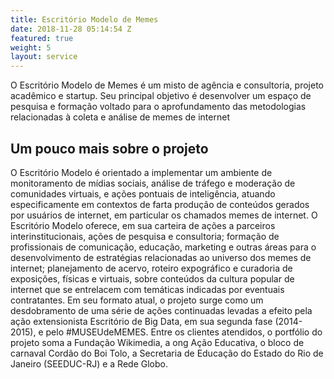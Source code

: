 ```yaml
---
title: Escritório Modelo de Memes
date: 2018-11-28 05:14:54 Z
featured: true
weight: 5
layout: service
---
```


O Escritório Modelo de Memes é um misto de agência e consultoria, projeto acadêmico e startup. Seu principal objetivo é desenvolver um espaço de pesquisa e formação voltado para o aprofundamento das metodologias relacionadas à coleta e análise de memes de internet

## Um pouco mais sobre o projeto

O Escritório Modelo é orientado a implementar um ambiente de monitoramento de mídias sociais, análise de tráfego e moderação de comunidades virtuais, e ações pontuais de inteligência, atuando especificamente em contextos de farta produção de conteúdos gerados por usuários de internet, em particular os chamados memes de internet. O Escritório Modelo oferece, em sua carteira de ações a parceiros interinstitucionais, ações de pesquisa e consultoria; formação de profissionais de comunicação, educação, marketing e outras áreas para o desenvolvimento de estratégias relacionadas ao universo dos memes de internet; planejamento de acervo, roteiro expográfico e curadoria de exposições, físicas e virtuais, sobre conteúdos da cultura popular de internet que se entrelacem com temáticas indicadas por eventuais contratantes. Em seu formato atual, o projeto surge como um desdobramento de uma série de ações continuadas levadas a efeito pela ação extensionista Escritório de Big Data, em sua segunda fase (2014-2015), e pelo #MUSEUdeMEMES. Entre os clientes atendidos, o portfólio do projeto soma a Fundação Wikimedia, a ong Ação Educativa, o bloco de carnaval Cordão do Boi Tolo, a Secretaria de Educação do Estado do Rio de Janeiro (SEEDUC-RJ) e a Rede Globo.
